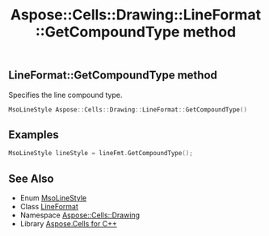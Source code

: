 ﻿---
title: Aspose::Cells::Drawing::LineFormat::GetCompoundType method
linktitle: GetCompoundType
second_title: Aspose.Cells for C++ API Reference
description: 'Aspose::Cells::Drawing::LineFormat::GetCompoundType method. Specifies the line compound type in C++.'
type: docs
weight: 800
url: /cpp/aspose.cells.drawing/lineformat/getcompoundtype/
---
## LineFormat::GetCompoundType method


Specifies the line compound type.

```cpp
MsoLineStyle Aspose::Cells::Drawing::LineFormat::GetCompoundType()
```


## Examples


```cpp
MsoLineStyle lineStyle = lineFmt.GetCompoundType();
```

## See Also

* Enum [MsoLineStyle](../../msolinestyle/)
* Class [LineFormat](../)
* Namespace [Aspose::Cells::Drawing](../../)
* Library [Aspose.Cells for C++](../../../)
